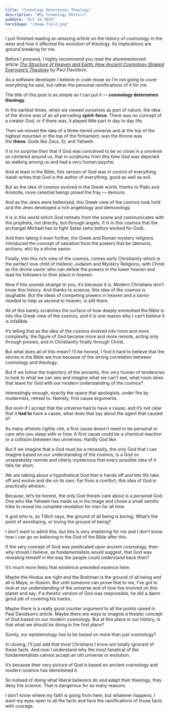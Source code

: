 ```yaml
---
title: "Cosmology Determines Theology"
description: "Why Cosmology Matters"
pubDate: "Oct 10 2019"
heroImage: "/deep-field.png"
---
```


I just finished reading an amazing article on the history of cosmology in the west and how it affected the evolution of theology. Its implications are ground breaking for me.

<!--more-->

Before I proceed, I highly recommend you read the aforementioned article *[The Structure of Heaven and Earth: How Ancient Cosmology Shaped Everyone’s Theology](https://isthatinthebible.wordpress.com/2019/08/17/the-structure-of-heaven-and-earth-how-ancient-cosmology-shaped-everyones-theology/)* by Paul Davidson.

As a software developer I believe in code reuse so I’m not going to cover everything he said, but rather the personal ramifications of it for me.

The title of this post is as simple as I can put it — **cosmology determines theology**.

In the earliest times, when we viewed ourselves as part of nature, the idea of the divine was of an all pervading **spirit-force**. There was no concept of a creator God, or if there was, it played little part in day to day life.

Then we moved the idea of a three-tiered universe and at the top of the highest mountain or the top of the firmament, was the throne was the **theos**. Gods like Zeus, El, and Yahweh.

It is no surprise then that if God was conceived to be so close in a universe so centered around us, that in scriptures from this time God was depicted as walking among us and had a very human psyche.

And at least in the Bible, this version of God was in control of everything. Isaiah writes that God is the author of everything, good as well as evil.

But as the idea of cosmos evolved in the Greek world, thanks to Plato and Aristotle, more celestial beings joined the fray — demons.

And as the Jews were hellenized, this Greek view of the cosmos took hold and the Jews developed a rich angelology and demonology.

It is in this world which God retreats from the scene and communicates with the prophets, not directly, but through angels. It is in this cosmos that the archangel Michael has to fight Satan (who before worked for God).

And then taking it even further, the Greek and Roman mystery religions introduced the concept of salvation from the powers that be (demons, archons, etc) by a divine savior.

Finally, into this rich view of the cosmos, comes early Christianity which is the perfect love child of Hellenic Judaism and Mystery Religions, with Christ as the divine savior who can defeat the powers in the lower heaven and lead his followers to their place in heaven.

Now if this sounds strange to you, it’s because it is. Modern Christians don’t know this history. And thanks to science, this idea of the cosmos is laughable. But the ideas of competing powers in heaven and a savior needed to help us ascend to heaven, is still there.

All of this barely scratches the surface of how deeply enmeshed the Bible is into this Greek view of the cosmos, and it is one reason why I can’t believe it is infallible.

It’s telling that as the idea of the cosmos evolved into more and more complexity, the figure of God became more and more remote, acting only through proxies, and in Christianity finally through Christ.

But what does all of this mean? I’ll be honest, I find it hard to believe that the stories in the Bible are true because of the strong correlation between cosmology and theology.

But if we follow the trajectory of the ancients, this very human of tendencies to look to what we can see and imagine what we can’t see, what room does that leave for God with our modern understanding of the cosmos?

Interestingly enough, exactly the space that apologists, under fire by modernists, retreat to. Namely, first cause arguments.

But even if I accept that the universe had to have a cause, and it’s not clear that it **had to** have a cause, what does that say about the agent that caused it?

As many atheists rightly cite, a first cause doesn’t need to be personal or care who you sleep with or how. A first cause could be a chemical reaction or a collision between two universes. Hardly God like.

But if we imagine that a God must be a necessity, the only God that I can imagine based on our understanding of the cosmos, is a God so unspeakably remote and utterly mysterious that every possible idea of it falls far short.

We are talking about a hypothetical God that is hands off and lets life take off and evolve and die on its own. Far from a comfort, this idea of God is practically atheism.

Because, let’s be honest, the only God theists care about is a *personal* God. One who like Yahweh has made us in his image and chose a small semitic tribe to reveal his complete revelation for man for all time.

A god who is, as Tillich says, the ground of all being is boring. What’s the point of worshiping, or loving the ground of being?

I don’t want to admit this, but this is very shattering for me and I don’t know how I can go on believing in the God of the Bible after this.

If the very concept of God was predicated upon ancient cosmology, then why should I believe, as fundamentalists would suggest, that God was revealing himself in the way the people could understand back then?

It’s much more likely that existence preceded essence here.

Maybe the Hindus are right and the Brahman is the ground of all being and all is Maya, or illusion. But until someone can prove that to me, I’ve got to look at our understanding of the universe and of how live evolved on this planet and say, if a theistic version of God was responsible, he did a damn good job of covering his tracks.

Maybe there is a really good counter argument to all the points raised in Paul Davidson’s article. Maybe there are ways to imagine a theistic concept of God based on our modern cosmology. But at this place in our history, is that what we should be doing in the first place?

Surely, our epistemology has to be based on more than just cosmology?

In closing, I’ll just add that most Christians I know are totally ignorant of these facts. And now I understand why the most fanatical of the fundamentalists cannot accept an old universe or evolution.

It’s because their very picture of God is based on ancient cosmology and modern science has demolished it.

So instead of doing what liberal believers do and adapt their theology, they deny the science. That is dangerous for so many reasons.

I don’t know where my faith is going from here, but whatever happens, I want my eyes open to all the facts and face the ramifications of those facts with courage.
